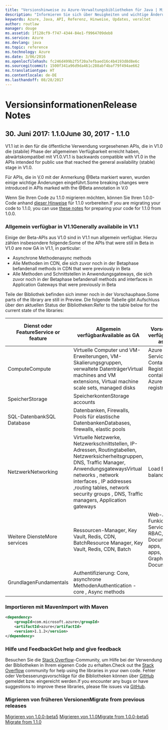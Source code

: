 ```yaml
---
title: "Versionshinweise zu Azure-Verwaltungsbibliotheken für Java | Microsoft-Dokumentation"
description: "Informieren Sie sich über Neuigkeiten und wichtige Änderungen in den Azure-Verwaltungsbibliotheken für Java."
keywords: Azure, Java, API, Referenz, Hinweise, Updates, veraltet
author: routlaw
manager: douge
ms.assetid: 1f128cf9-f747-4344-84e1-f9964709deb8
ms.service: Azure
ms.devlang: java
ms.topic: reference
ms.technology: Azure
ms.date: 3/06/2016
ms.openlocfilehash: fc246d499b2f5f20a7efbaed16c4b4193d8d8e6c
ms.sourcegitcommit: 1500f341a96d9da461c288abf4baf79f494ae662
ms.translationtype: HT
ms.contentlocale: de-DE
ms.lasthandoff: 08/28/2017
---
```

# <a name="release-notes"></a><span data-ttu-id="d1881-104">Versionsinformationen</span><span class="sxs-lookup"><span data-stu-id="d1881-104">Release Notes</span></span> 

## <a name="june-30-2017---110"></a><span data-ttu-id="d1881-105">30. Juni 2017: 1.1.0</span><span class="sxs-lookup"><span data-stu-id="d1881-105">June 30, 2017 - 1.1.0</span></span> 

<span data-ttu-id="d1881-106">V1.1 ist in den für die öffentliche Verwendung vorgesehenen APIs, die in V1.0 die (stabile) Phase der allgemeinen Verfügbarkeit erreicht haben, abwärtskompatibel mit V1.0.</span><span class="sxs-lookup"><span data-stu-id="d1881-106">V1.1 is backwards compatible with V1.0 in the APIs intended for public use that reached the general availability (stable) stage in V1.0.</span></span>

<span data-ttu-id="d1881-107">Für APIs, die in V.0 mit der Anmerkung @Beta markiert waren, wurden einige wichtige Änderungen eingeführt.</span><span class="sxs-lookup"><span data-stu-id="d1881-107">Some breaking changes were introduced in APIs marked with the @Beta annotation in V.0</span></span>

<span data-ttu-id="d1881-108">Wenn Sie Ihren Code zu 1.1.0 migrieren möchten, können Sie Ihren 1.0.0-Code anhand [dieser Hinweise](https://github.com/Azure/azure-sdk-for-java/blob/master/notes/prepare-for-1.1.0.md) für 1.1.0 vorbereiten.</span><span class="sxs-lookup"><span data-stu-id="d1881-108">If you are migrating your code to 1.1.0, you can use [these notes](https://github.com/Azure/azure-sdk-for-java/blob/master/notes/prepare-for-1.1.0.md) for preparing your code for 1.1.0 from 1.0.0.</span></span>

### <a name="generally-availabile-in-v11"></a><span data-ttu-id="d1881-109">Allgemein verfügbar in V1.1</span><span class="sxs-lookup"><span data-stu-id="d1881-109">Generally availabile in V1.1</span></span>

<span data-ttu-id="d1881-110">Einige der Beta-APIs aus V1.0 sind in V1.1 nun allgemein verfügbar. Hierzu zählen insbesondere folgende:</span><span class="sxs-lookup"><span data-stu-id="d1881-110">Some of the APIs that were still in Beta in V1.0 are now GA in V1.1, in particular:</span></span>

- <span data-ttu-id="d1881-111">Asynchrone Methoden</span><span class="sxs-lookup"><span data-stu-id="d1881-111">async methods</span></span>
- <span data-ttu-id="d1881-112">Alle Methoden im CDN, die sich zuvor noch in der Betaphase befanden</span><span class="sxs-lookup"><span data-stu-id="d1881-112">all methods in CDN that were previously in Beta</span></span>
- <span data-ttu-id="d1881-113">Alle Methoden und Schnittstellen in Anwendungsgateways, die sich zuvor noch in der Betaphase befanden</span><span class="sxs-lookup"><span data-stu-id="d1881-113">all methods and interfaces in Application Gateways that were previously in Beta</span></span>

 <span data-ttu-id="d1881-114">Teile der Bibliothek befinden sich immer noch in der Vorschauphase.</span><span class="sxs-lookup"><span data-stu-id="d1881-114">Some parts of the library are still in Preview.</span></span> <span data-ttu-id="d1881-115">Die folgende Tabelle gibt Aufschluss über den aktuellen Status der Bibliotheken:</span><span class="sxs-lookup"><span data-stu-id="d1881-115">Refer to the table below for the current state of the libraries:</span></span>

<span data-ttu-id="d1881-116">Dienst oder Feature</span><span class="sxs-lookup"><span data-stu-id="d1881-116">Service or feature</span></span> | <span data-ttu-id="d1881-117">Allgemein verfügbar</span><span class="sxs-lookup"><span data-stu-id="d1881-117">Available as GA</span></span> | <span data-ttu-id="d1881-118">Als Vorschauversion verfügbar</span><span class="sxs-lookup"><span data-stu-id="d1881-118">Available as Preview</span></span>  | <span data-ttu-id="d1881-119">In Kürze verfügbar</span><span class="sxs-lookup"><span data-stu-id="d1881-119">Coming soon</span></span> |
---------|---------|---------|---------|
<span data-ttu-id="d1881-120">Compute</span><span class="sxs-lookup"><span data-stu-id="d1881-120">Compute</span></span>  | <span data-ttu-id="d1881-121">Virtuelle Computer und VM-Erweiterungen, VM-Skalierungsgruppen, verwaltete Datenträger</span><span class="sxs-lookup"><span data-stu-id="d1881-121">Virtual machines and VM extensions, Virtual machine scale sets, managed disks</span></span>   | <span data-ttu-id="d1881-122">Azure Container Service, Azure Container Registry</span><span class="sxs-lookup"><span data-stu-id="d1881-122">Azure container service, Azure container registry</span></span> |    |
<span data-ttu-id="d1881-123">Speicher</span><span class="sxs-lookup"><span data-stu-id="d1881-123">Storage</span></span>   |  <span data-ttu-id="d1881-124">Speicherkonten</span><span class="sxs-lookup"><span data-stu-id="d1881-124">Storage accounts</span></span>       |         |   <span data-ttu-id="d1881-125">Verschlüsselung</span><span class="sxs-lookup"><span data-stu-id="d1881-125">Encryption</span></span>      |
<span data-ttu-id="d1881-126">SQL-Datenbank</span><span class="sxs-lookup"><span data-stu-id="d1881-126">SQL Database</span></span>  | <span data-ttu-id="d1881-127">Datenbanken, Firewalls, Pools für elastische Datenbanken</span><span class="sxs-lookup"><span data-stu-id="d1881-127">Databases, firewalls, elastic pools</span></span>        |         |   <span data-ttu-id="d1881-128">Weitere Features</span><span class="sxs-lookup"><span data-stu-id="d1881-128">More features</span></span>      |
<span data-ttu-id="d1881-129">Netzwerk</span><span class="sxs-lookup"><span data-stu-id="d1881-129">Networking</span></span>    |  <span data-ttu-id="d1881-130">Virtuelle Netzwerke, Netzwerkschnittstellen, IP-Adressen, Routingtabellen, Netzwerksicherheitsgruppen, DNS, Traffic Manager, Anwendungsgateways</span><span class="sxs-lookup"><span data-stu-id="d1881-130">Virtual networks , network interfaces , IP addresses ,routing tables, network security groups , DNS, Traffic managers, Application gateways</span></span>  |    <span data-ttu-id="d1881-131">Load Balancer</span><span class="sxs-lookup"><span data-stu-id="d1881-131">Load balancers</span></span>     |   <span data-ttu-id="d1881-132">VPN, Network Watcher</span><span class="sxs-lookup"><span data-stu-id="d1881-132">VPN, Network watchers</span></span>   |
<span data-ttu-id="d1881-133">Weitere Dienste</span><span class="sxs-lookup"><span data-stu-id="d1881-133">More services</span></span>    |  <span data-ttu-id="d1881-134">Ressourcen-Manager, Key Vault, Redis, CDN, Batch</span><span class="sxs-lookup"><span data-stu-id="d1881-134">Resource Manager, Key Vault, Redis,  CDN, Batch</span></span>       |  <span data-ttu-id="d1881-135">Web-Apps, Funkions-Apps, Service Bus, Graph RBAC, DocumentDB</span><span class="sxs-lookup"><span data-stu-id="d1881-135">Web apps, Function apps, Service Bus, Graph RBAC, DocumentDB</span></span>   | <span data-ttu-id="d1881-136">Überwachung, Planung, Funktionsverwaltung, Suche, weitere Graph RBAC-Features</span><span class="sxs-lookup"><span data-stu-id="d1881-136">Monitor ,Scheduler, Functions management, Search, more Graph RBAC features</span></span>        |
<span data-ttu-id="d1881-137">Grundlagen</span><span class="sxs-lookup"><span data-stu-id="d1881-137">Fundamentals</span></span>     |   <span data-ttu-id="d1881-138">Authentifizierung: Core, asynchrone Methoden</span><span class="sxs-lookup"><span data-stu-id="d1881-138">Authentication - core , Async methods</span></span>       |      |         |

### <a name="import-with-maven"></a><span data-ttu-id="d1881-139">Importieren mit Maven</span><span class="sxs-lookup"><span data-stu-id="d1881-139">Import with Maven</span></span>

```XML
<dependency>
    <groupId>com.microsoft.azure</groupId>
    <artifactId>azure</artifactId>
    <version>1.1.2</version>
</dependency>
```

### <a name="get-help-and-give-feedback"></a><span data-ttu-id="d1881-140">Hilfe und Feedback</span><span class="sxs-lookup"><span data-stu-id="d1881-140">Get help and give feedback</span></span>

<span data-ttu-id="d1881-141">Besuchen Sie die [Stack Overflow](http://stackoverflow.com/questions/tagged/azure-java-sdk)-Community, um Hilfe bei der Verwendung der Bibliotheken in Ihrem eigenen Code zu erhalten.</span><span class="sxs-lookup"><span data-stu-id="d1881-141">Check out the [Stack Overflow](http://stackoverflow.com/questions/tagged/azure-java-sdk) community for help using the libraries in your own code.</span></span> <span data-ttu-id="d1881-142">Fehler oder Verbesserungsvorschläge für die Bibliotheken können über [GitHub](https://github.com/Azure/azure-sdk-for-java/issues) gemeldet bzw. eingereicht werden.</span><span class="sxs-lookup"><span data-stu-id="d1881-142">If you encounter any bugs or have suggestions to improve these libraries, please file issues via [GitHub](https://github.com/Azure/azure-sdk-for-java/issues).</span></span>

### <a name="migrate-from-previous-releases"></a><span data-ttu-id="d1881-143">Migrieren von früheren Versionen</span><span class="sxs-lookup"><span data-stu-id="d1881-143">Migrate from previous releases</span></span>

[<span data-ttu-id="d1881-144">Migrieren von 1.0.0-beta5](https://github.com/Azure/azure-sdk-for-java/blob/master/notes/prepare-for-1.0.0.md) [Migrieren von 1.1.0</span><span class="sxs-lookup"><span data-stu-id="d1881-144">Migrate from 1.0.0-beta5](https://github.com/Azure/azure-sdk-for-java/blob/master/notes/prepare-for-1.0.0.md)  [Migrate from 1.1.0</span></span>](https://github.com/Azure/azure-sdk-for-java/blob/master/notes/prepare-for-1.1.0.md)


